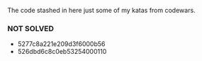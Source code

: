 The code stashed in here just some of my katas from codewars.

### NOT SOLVED 
- 5277c8a221e209d3f6000b56
- 526dbd6c8c0eb53254000110